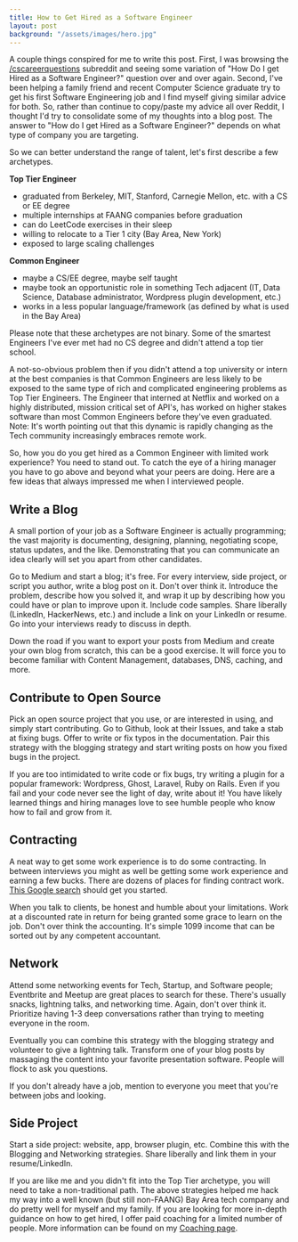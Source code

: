 ```yaml
---
title: How to Get Hired as a Software Engineer
layout: post
background: "/assets/images/hero.jpg"
---
```


A couple things conspired for me to write this post. First, I was browsing the [/cscareerquestions](https://reddit.com/r/cscareerquestions) subreddit and seeing some variation of "How Do I get Hired as a Software Engineer?" question over and over again. Second, I've been helping a family friend and recent Computer Science graduate try to get his first Software Engineering job and I find myself giving similar advice for both. So, rather than continue to copy/paste my advice all over Reddit, I thought I'd try to consolidate some of my thoughts into a blog post. The answer to "How do I get Hired as a Software Engineer?" depends on what type of company you are targeting.

So we can better understand the range of talent, let's first describe a few archetypes.

__Top Tier Engineer__

- graduated from Berkeley, MIT, Stanford, Carnegie Mellon, etc. with a CS or EE degree
- multiple internships at FAANG companies before graduation
- can do LeetCode exercises in their sleep
- willing to relocate to a Tier 1 city (Bay Area, New York)
- exposed to large scaling challenges

__Common Engineer__

- maybe a CS/EE degree, maybe self taught
- maybe took an opportunistic role in something Tech adjacent (IT, Data Science, Database administrator, Wordpress plugin development, etc.)
- works in a less popular language/framework (as defined by what is used in the Bay Area)

Please note that these archetypes are not binary. Some of the smartest Engineers I've ever met had no CS degree and didn't attend a top tier school.

A not-so-obvious problem then if you didn't attend a top university or intern at the best companies is that Common Engineers are less likely to be exposed to the same type of rich and complicated engineering problems as Top Tier Engineers. The Engineer that interned at Netflix and worked on a highly distributed, mission critical set of API's, has worked on higher stakes software than most Common Engineers before they've even graduated. Note: It's worth pointing out that this dynamic is rapidly changing as the Tech community increasingly embraces remote work.

So, how you do you get hired as a Common Engineer with limited work experience? You need to stand out. To catch the eye of a hiring manager you have to go above and beyond what your peers are doing. Here are a few ideas that always impressed me when I interviewed people.

## Write a Blog

A small portion of your job as a Software Engineer is actually programming; the vast majority is documenting, designing, planning, negotiating scope, status updates, and the like. Demonstrating that you can communicate an idea clearly will set you apart from other candidates.

Go to Medium and start a blog; it's free. For every interview, side project, or script you author, write a blog post on it. Don't over think it. Introduce the problem, describe how you solved it, and wrap it up by describing how you could have or plan to improve upon it. Include code samples. Share liberally (LinkedIn, HackerNews, etc.) and include a link on your LinkedIn or resume. Go into your interviews ready to discuss in depth.

Down the road if you want to export your posts from Medium and create your own blog from scratch, this can be a good exercise. It will force you to become familiar with Content Management, databases, DNS, caching, and more.

## Contribute to Open Source

Pick an open source project that you use, or are interested in using, and simply start contributing. Go to Github, look at their Issues, and take a stab at fixing bugs. Offer to write or fix typos in the documentation. Pair this strategy with the blogging strategy and start writing posts on how you fixed bugs in the project.

If you are too intimidated to write code or fix bugs, try writing a plugin for a popular framework: Wordpress, Ghost, Laravel, Ruby on Rails. Even if you fail and your code never see the light of day, write about it! You have likely learned things and hiring manages love to see humble people who know how to fail and grow from it.

## Contracting

A neat way to get some work experience is to do some contracting. In between interviews you might as well be getting some work experience and earning a few bucks. There are dozens of places for finding contract work. [This Google search](https://www.google.com/search?hl=en&q=contract%20software%20engineering%20jobs) should get you started.

When you talk to clients, be honest and humble about your limitations. Work at a discounted rate in return for being granted some grace to learn on the job. Don't over think the accounting. It's simple 1099 income that can be sorted out by any competent accountant.

## Network

Attend some networking events for Tech, Startup, and Software people; Eventbrite and Meetup are great places to search for these. There's usually snacks, lightning talks, and networking time. Again, don't over think it. Prioritize having 1-3 deep conversations rather than trying to meeting everyone in the room.

Eventually you can combine this strategy with the blogging strategy and volunteer to give a lightning talk. Transform one of your blog posts by massaging the content into your favorite presentation software. People will flock to ask you questions.

If you don't already have a job, mention to everyone you meet that you're between jobs and looking.

## Side Project

Start a side project: website, app, browser plugin, etc. Combine this with the Blogging and Networking strategies. Share liberally and link them in your resume/LinkedIn.

If you are like me and you didn't fit into the Top Tier archetype, you will need to take a non-traditional path. The above strategies helped me hack my way into a well known (but still non-FAANG) Bay Area tech company and do pretty well for myself and my family. If you are looking for more in-depth guidance on how to get hired, I offer paid coaching for a limited number of people. More information can be found on my [Coaching page](/coaching).